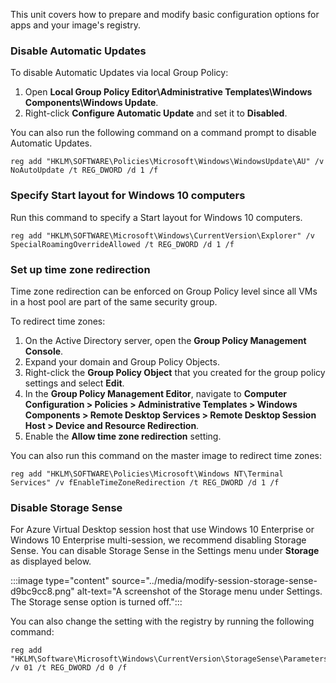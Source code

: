 This unit covers how to prepare and modify basic configuration options for apps and your image's registry.

### Disable Automatic Updates

To disable Automatic Updates via local Group Policy:

1.  Open **Local Group Policy Editor\\Administrative Templates\\Windows Components\\Windows Update**.
2.  Right-click **Configure Automatic Update** and set it to **Disabled**.

You can also run the following command on a command prompt to disable Automatic Updates.

```
reg add "HKLM\SOFTWARE\Policies\Microsoft\Windows\WindowsUpdate\AU" /v NoAutoUpdate /t REG_DWORD /d 1 /f

```

### Specify Start layout for Windows 10 computers

Run this command to specify a Start layout for Windows 10 computers.

```
reg add "HKLM\SOFTWARE\Microsoft\Windows\CurrentVersion\Explorer" /v SpecialRoamingOverrideAllowed /t REG_DWORD /d 1 /f

```

### Set up time zone redirection

Time zone redirection can be enforced on Group Policy level since all VMs in a host pool are part of the same security group.

To redirect time zones:

1.  On the Active Directory server, open the **Group Policy Management Console**.
2.  Expand your domain and Group Policy Objects.
3.  Right-click the **Group Policy Object** that you created for the group policy settings and select **Edit**.
4.  In the **Group Policy Management Editor**, navigate to **Computer Configuration &gt; Policies &gt; Administrative Templates &gt; Windows Components &gt; Remote Desktop Services &gt; Remote Desktop Session Host &gt; Device and Resource Redirection**.
5.  Enable the **Allow time zone redirection** setting.

You can also run this command on the master image to redirect time zones:

```
reg add "HKLM\SOFTWARE\Policies\Microsoft\Windows NT\Terminal Services" /v fEnableTimeZoneRedirection /t REG_DWORD /d 1 /f

```

### Disable Storage Sense

For Azure Virtual Desktop session host that use Windows 10 Enterprise or Windows 10 Enterprise multi-session, we recommend disabling Storage Sense. You can disable Storage Sense in the Settings menu under **Storage** as displayed below.

:::image type="content" source="../media/modify-session-storage-sense-d9bc9cc8.png" alt-text="A screenshot of the Storage menu under Settings. The Storage sense option is turned off.":::


You can also change the setting with the registry by running the following command:

```
reg add "HKLM\Software\Microsoft\Windows\CurrentVersion\StorageSense\Parameters\StoragePolicy" /v 01 /t REG_DWORD /d 0 /f

```
